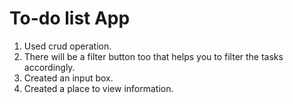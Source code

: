 # To-do list App

1. Used crud operation.
2.  There will be a filter button too that helps you to filter the tasks accordingly.
3. Created an input box.
4. Created a place to view information.
